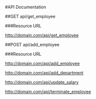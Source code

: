 #API Documentation

##GET api/get_employee

###Resource URL

http://domain.com/api/get_employee

##POST api/add_employee

###Resource URL

http://domain.com/api/add_employee



http://domain.com/api/add_department

http://domain.com/api/update_salary

http://domain.com/api/terminate_employee
